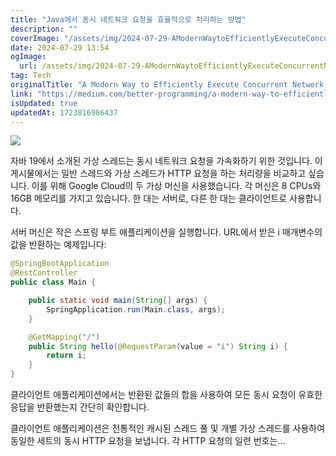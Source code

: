```yaml
---
title: "Java에서 동시 네트워크 요청을 효율적으로 처리하는 방법"
description: ""
coverImage: "/assets/img/2024-07-29-AModernWaytoEfficientlyExecuteConcurrentNetworkRequestsinJava_0.png"
date: 2024-07-29 13:54
ogImage: 
  url: /assets/img/2024-07-29-AModernWaytoEfficientlyExecuteConcurrentNetworkRequestsinJava_0.png
tag: Tech
originalTitle: "A Modern Way to Efficiently Execute Concurrent Network Requests in Java"
link: "https://medium.com/better-programming/a-modern-way-to-efficiently-execute-concurrent-network-requests-in-java-c8dceb4e7f4f"
isUpdated: true
updatedAt: 1723816986437
---
```




<img src="/assets/img/2024-07-29-AModernWaytoEfficientlyExecuteConcurrentNetworkRequestsinJava_0.png" />

자바 19에서 소개된 가상 스레드는 동시 네트워크 요청을 가속화하기 위한 것입니다. 이 게시물에서는 일반 스레드와 가상 스레드가 HTTP 요청을 하는 처리량을 비교하고 싶습니다. 이를 위해 Google Cloud의 두 가상 머신을 사용했습니다. 각 머신은 8 CPUs와 16GB 메모리를 가지고 있습니다. 한 대는 서버로, 다른 한 대는 클라이언트로 사용합니다.

서버 머신은 작은 스프링 부트 애플리케이션을 실행합니다. URL에서 받은 i 매개변수의 값을 반환하는 예제입니다:

```java
@SpringBootApplication
@RestController
public class Main {

    public static void main(String[] args) {
        SpringApplication.run(Main.class, args);
    }

    @GetMapping("/")
    public String hello(@RequestParam(value = "i") String i) {
        return i;
    }
}
```

<div class="content-ad"></div>

클라이언트 애플리케이션에서는 반환된 값들의 합을 사용하여 모든 동시 요청이 유효한 응답을 반환했는지 간단히 확인합니다.

클라이언트 애플리케이션은 전통적인 캐시된 스레드 풀 및 개별 가상 스레드를 사용하여 동일한 세트의 동시 HTTP 요청을 보냅니다. 각 HTTP 요청의 일련 번호는...